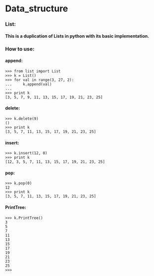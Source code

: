 # Data_structure

### List:

#### This is a duplication of Lists in python with its basic implementation.

### How to use:

#### append:
```
>>> from list import List
>>> k = List()
>>> for val in range(3, 27, 2):
... 	k.append(val)
... 
>>> print k
[3, 5, 7, 9, 11, 13, 15, 17, 19, 21, 23, 25]
```

#### delete:
```
>>> k.delete(9)
()
>>> print k
[3, 5, 7, 11, 13, 15, 17, 19, 21, 23, 25]
```
#### insert:
```
>>> k.insert(12, 0)
>>> print k
[12, 3, 5, 7, 11, 13, 15, 17, 19, 21, 23, 25]
```
#### pop:
```
>>> k.pop(0)
12
>>> print k
[3, 5, 7, 11, 13, 15, 17, 19, 21, 23, 25]
```
#### PrintTree:
```
>>> k.PrintTree()
3
5
7
11
13
15
17
19
21
23
25
>>>
```
